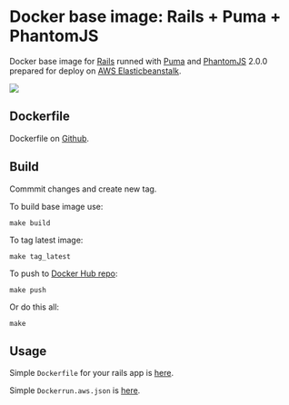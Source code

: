 Docker base image: Rails + Puma + PhantomJS
===========================================

Docker base image for [Rails](http://rubyonrails.org) runned with [Puma](http://puma.io) and [PhantomJS](http://phantomjs.org) 2.0.0 prepared for deploy on [AWS Elasticbeanstalk](http://aws.amazon.com/ru/elasticbeanstalk/).

[![](https://badge.imagelayers.io/asux/rails-phantomjs:latest.svg)](https://imagelayers.io/?images=asux/rails-phantomjs:latest 'Get your own badge on imagelayers.io')

## Dockerfile

Dockerfile on [Github](https://github.com/asux/docker-images/blob/master/rails-phantomjs/Dockerfile).

## Build
Commmit changes and create new tag.

To build base image use:

```shell
make build
```

To tag latest image:

```shell
make tag_latest
```

To push to [Docker Hub repo](https://hub.docker.com/r/asux/rails/):

```shell
make push
```

Or do this all:

```shell
make
```

## Usage

Simple `Dockerfile` for your rails app is [here](https://github.com/asux/docker-images/blob/master/rails-phantomjs/examples/Dockerfile).

Simple `Dockerrun.aws.json` is [here](https://github.com/asux/docker-images/blob/master/rails-phantomjs/examples/Dockerrun.aws.json).
